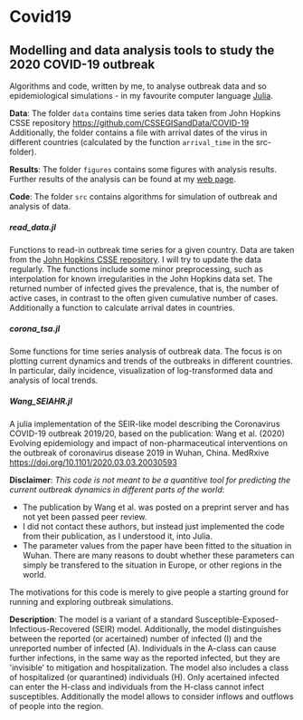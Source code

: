 # Covid19 
## Modelling and data analysis tools to study the 2020 COVID-19 outbreak

Algorithms and code, written by me, to analyse outbreak data and so epidemiological simulations - in my favourite computer language [Julia](https://julialang.org).

**Data**: The folder `data` contains time series data taken from John Hopkins CSSE repository
https://github.com/CSSEGISandData/COVID-19  
Additionally, the folder contains a file with arrival dates of the virus in different countries (calculated by the function `arrival_time` in the src-folder).

**Results**: The folder `figures` contains some figures with analysis results.  
Further results of the analysis can be found at my [web page](https://www.staff.uni-oldenburg.de/bernd.blasius/project/corona). 



**Code**: The folder `src` contains algorithms for simulation of outbreak and analysis of data. 


##### read_data.jl  
Functions to read-in outbreak time series for a given country. Data are taken from the [John Hopkins CSSE repository](https://github.com/CSSEGISandData/COVID-19). I will try to update the data regularly. The functions include some minor preprocessing, such as interpolation for known irregularities in the John Hopkins data set.
The returned number of infected gives the prevalence, that is, the number of active cases, in contrast to the often given cumulative number of cases.  
Additionally a function to calculate arrival dates in countries.

##### corona_tsa.jl  
Some functions for time series analysis of outbreak data. The focus is on plotting current dynamics and trends of the outbreaks in different countries.
In particular, daily incidence, visualization of log-transformed data and analysis of local trends. 

##### Wang_SEIAHR.jl
A julia implementation of the SEIR-like model describing the Coronavirus COVID-19 outbreak 2019/20,
based on the publication: Wang et al. (2020) Evolving epidemiology and impact of non-pharmaceutical interventions on the outbreak of coronavirus disease 2019 in Wuhan, China. MedRxive https://doi.org/10.1101/2020.03.03.20030593


**Disclaimer**: 
*This code is not meant to be a quantitive tool for predicting the current outbreak dynamics in different parts of the world*:
- The publication by Wang et al. was posted on a preprint server and has not yet been passed peer review.
- I did not contact these authors, but instead just implemented the code from their publication, as I understood it, into Julia.
- The parameter values from the paper have been fitted to the situation in Wuhan. There are many reasons to doubt whether these parameters can simply be transfered to the situation in Europe, or other regions in the world.

The motivations for this code is merely to give people a starting ground for running and exploring outbreak simulations.  

**Description**: The model is a variant of a standard 
Susceptible-Exposed-Infectious-Recovered (SEIR) model.
Additionally, the model distinguishes between the reported (or acertained) number of infected (I) and the unreported number of infected (A). Individuals in the A-class can cause further infections, in the same way as the reported infected, but they are 'invisible' to mitigation and hospitalization. The model also includes a class of hospitalized (or quarantined) individuals (H). Only acertained infected can enter the H-class and individuals from the H-class cannot infect susceptibles. Additionally the model allows to consider inflows and outflows of people into the region.


 
